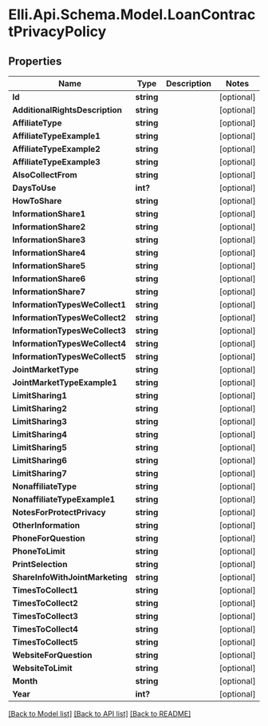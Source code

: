 # Elli.Api.Schema.Model.LoanContractPrivacyPolicy
## Properties

Name | Type | Description | Notes
------------ | ------------- | ------------- | -------------
**Id** | **string** |  | [optional] 
**AdditionalRightsDescription** | **string** |  | [optional] 
**AffiliateType** | **string** |  | [optional] 
**AffiliateTypeExample1** | **string** |  | [optional] 
**AffiliateTypeExample2** | **string** |  | [optional] 
**AffiliateTypeExample3** | **string** |  | [optional] 
**AlsoCollectFrom** | **string** |  | [optional] 
**DaysToUse** | **int?** |  | [optional] 
**HowToShare** | **string** |  | [optional] 
**InformationShare1** | **string** |  | [optional] 
**InformationShare2** | **string** |  | [optional] 
**InformationShare3** | **string** |  | [optional] 
**InformationShare4** | **string** |  | [optional] 
**InformationShare5** | **string** |  | [optional] 
**InformationShare6** | **string** |  | [optional] 
**InformationShare7** | **string** |  | [optional] 
**InformationTypesWeCollect1** | **string** |  | [optional] 
**InformationTypesWeCollect2** | **string** |  | [optional] 
**InformationTypesWeCollect3** | **string** |  | [optional] 
**InformationTypesWeCollect4** | **string** |  | [optional] 
**InformationTypesWeCollect5** | **string** |  | [optional] 
**JointMarketType** | **string** |  | [optional] 
**JointMarketTypeExample1** | **string** |  | [optional] 
**LimitSharing1** | **string** |  | [optional] 
**LimitSharing2** | **string** |  | [optional] 
**LimitSharing3** | **string** |  | [optional] 
**LimitSharing4** | **string** |  | [optional] 
**LimitSharing5** | **string** |  | [optional] 
**LimitSharing6** | **string** |  | [optional] 
**LimitSharing7** | **string** |  | [optional] 
**NonaffiliateType** | **string** |  | [optional] 
**NonaffiliateTypeExample1** | **string** |  | [optional] 
**NotesForProtectPrivacy** | **string** |  | [optional] 
**OtherInformation** | **string** |  | [optional] 
**PhoneForQuestion** | **string** |  | [optional] 
**PhoneToLimit** | **string** |  | [optional] 
**PrintSelection** | **string** |  | [optional] 
**ShareInfoWithJointMarketing** | **string** |  | [optional] 
**TimesToCollect1** | **string** |  | [optional] 
**TimesToCollect2** | **string** |  | [optional] 
**TimesToCollect3** | **string** |  | [optional] 
**TimesToCollect4** | **string** |  | [optional] 
**TimesToCollect5** | **string** |  | [optional] 
**WebsiteForQuestion** | **string** |  | [optional] 
**WebsiteToLimit** | **string** |  | [optional] 
**Month** | **string** |  | [optional] 
**Year** | **int?** |  | [optional] 

[[Back to Model list]](../README.md#documentation-for-models) [[Back to API list]](../README.md#documentation-for-api-endpoints) [[Back to README]](../README.md)

